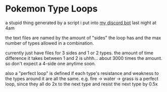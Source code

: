 # Pokemon Type Loops
a stupid thing generated by a script i put into [my discord bot](https://github.com/madibye/Madi-the-Koala/blob/master/handlers/type_matchups.py) last night at 4am

the text files are named by the amount of "sides" the loop has and the max number of types allowed in a combination.

currently just have files for 3 sides and 1 or 2 types. the amount of time difference it takes between 1 and 2 is uhhh... about 3000 times the amount. so don't expect a 4-side one anytime soon.

also a "perfect loop" is defined if each type's resistance and weakness to the types around it are all the same. e.g. fire -> water -> grass is a perfect loop, since they all do 2x to the next type and resist the next type by 0.5x